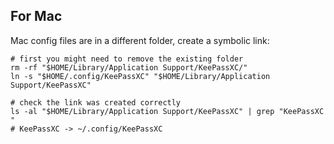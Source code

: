 ## For Mac

Mac config files are in a different folder, create a symbolic link:

```shell
# first you might need to remove the existing folder
rm -rf "$HOME/Library/Application Support/KeePassXC/"
ln -s "$HOME/.config/KeePassXC" "$HOME/Library/Application Support/KeePassXC"

# check the link was created correctly
ls -al "$HOME/Library/Application Support/KeePassXC" | grep "KeePassXC "
# KeePassXC -> ~/.config/KeePassXC
```
